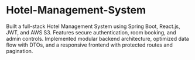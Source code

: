# Hotel-Management-System
Built a full-stack Hotel Management System using Spring Boot, React.js, JWT, and AWS S3. Features secure authentication, room booking, and admin controls. Implemented modular backend architecture, optimized data flow with DTOs, and a responsive frontend with protected routes and pagination.
